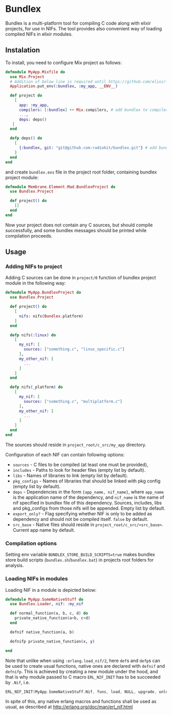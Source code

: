 # Bundlex

Bundlex is a multi-platform tool for compiling C code along with elixir projects, for use in NIFs. The tool provides also convenient way of loading compiled NIFs in elixir modules.

## Instalation

To install, you need to configure Mix project as follows:

```elixir
defmodule MyApp.Mixfile do
  use Mix.Project
  # Addition of below line is required until https://github.com/elixir-lang/elixir/issues/7561 is fixed
  Application.put_env(:bundlex, :my_app, __ENV__)

  def project do
    [
      app: :my_app,
      compilers: [:bundlex] ++ Mix.compilers, # add bundlex to compilers
      ...,
      deps: deps()
   ]
  end

  defp deps() do
    [
      {:bundlex, git: "git@github.com:radiokit/bundlex.git"} # add bundlex to deps
    ]
  end
end
```

and create `bundlex.exs` file in the project root folder, containing bundlex project module:

```elixir
defmodule Membrane.Element.Mad.BundlexProject do
  use Bundlex.Project

  def project() do
    []
  end
end
```

Now your project does not contain any C sources, but should compile successfully, and some bundlex messages should be printed while compilation proceeds.

## Usage

### Adding NIFs to project

Adding C sources can be done in `project/0` function of bundlex project module in the following way:

```elixir
defmodule MyApp.BundlexProject do
  use Bundlex.Project

  def project() do
    [
      nifs: nifs(Bundlex.platform)
    ]
  end

  defp nifs(:linux) do
    [
      my_nif: [
        sources: ["something.c", "linux_specific.c"]
      ],
      my_other_nif: [
        ...
      ]
    ]
  end

  defp nifs(_platform) do
    [
      my_nif: [
        sources: ["something.c", "multiplatform.c"]
      ],
      my_other_nif: [
        ...
      ]
    ]
  end
end
```

The sources should reside in `project_root/c_src/my_app` directory.

Configuration of each NIF can contain following options:
* `sources` - C files to be compiled (at least one must be provided),
* `includes` - Paths to look for header files (empty list by default).
* `libs` - Names of libraries to link (empty list by default).
* `pkg_configs` - Names of libraries that should be linked with pkg config (empty list by default).
* `deps` - Dependencies in the form `{app_name, nif_name}`, where `app_name` is the application name of the dependency, and `nif_name` is the name of nif specified in bundlex file of this dependency. Sources, includes,
libs and pkg_configs from those nifs will be appended. Empty list by default.
* `export_only?` - Flag specifying whether NIF is only to be added as dependency and should not be compiled itself. `false` by default.
* `src_base` - Native files should reside in `project_root/c_src/<src_base>`.
Current app name by default.

### Compilation options

Setting env variable `BUNDLEX_STORE_BUILD_SCRIPTS=true` makes bundlex store build
scripts (`bundlex.sh`/`bundlex.bat`) in projects root folders for analysis.

### Loading NIFs in modules

Loading NIF in a module is depicted below:

```elixir
defmodule MyApp.SomeNativeStuff do
  use Bundlex.Loader, nif: :my_nif

  def normal_function(a, b, c, d) do
    private_native_function(a+b, c+d)
  end

  defnif native_function(a, b)

  defnifp private_native_function(x, y)

end
```

Note that unlike when using `:erlang.load_nif/2`, here `def`s and `defp`s can be used to create usual functions, native ones are declared with `defnif` and `defnifp`. This is achieved by creating a new module under the hood, and that is why module passed to C macro `ERL_NIF_INIT` has to be succeeded by `.Nif`, i.e.
```C
ERL_NIF_INIT(MyApp.SomeNativeStuff.Nif, funs, load, NULL, upgrade, unload)
```

In spite of this, any native erlang macros and functions shall be used as usual, as described at http://erlang.org/doc/man/erl_nif.html
